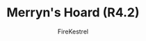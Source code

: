 ---
media: "images/rounds/round_4_2/merryns_hoard.png"
media_type: image
title: Merryn's Hoard (R4.2)
author: [FireKestrel]
desc: Merryn Morse dedicates herself to collecting shiny objects.
---
